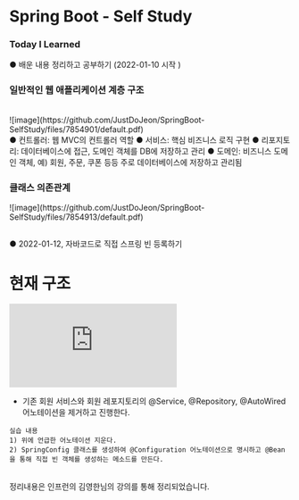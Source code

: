 <h1> Spring Boot - Self Study 
  <h3>Today I Learned </h3>
●  배운 내용 정리하고 공부하기 (2022-01-10 시작 )<br>

<h3> 일반적인 웹 애플리케이션 계층 구조 </h3> 
<br>
![image](https://github.com/JustDoJeon/SpringBoot-SelfStudy/files/7854901/default.pdf)
<br>
● 컨트롤러: 웹 MVC의 컨트롤러 역할
● 서비스: 핵심 비즈니스 로직 구현
● 리포지토리: 데이터베이스에 접근, 도메인 객체를 DB에 저장하고 관리
● 도메인: 비즈니스 도메인 객체, 예) 회원, 주문, 쿠폰 등등 주로 데이터베이스에 저장하고 관리됨

<h3> 클래스 의존관계 </h3>
![image](https://github.com/JustDoJeon/SpringBoot-SelfStudy/files/7854913/default.pdf)

## 
● 2022-01-12, 자바코드로 직접 스프링 빈 등록하기  <br>

# 현재 구조 <br>
![image](https://github.com/JustDoJeon/SpringBoot-SelfStudy/files/7854841/spring.pdf)
- 기존 회원 서비스와 회원 레포지토리의 @Service, @Repository, @AutoWired 어노테이션을 제거하고 진행한다. <br>

```
실습 내용
1) 위에 언급한 어노테이션 지운다.
2) SpringConfig 클래스를 생성하여 @Configuration 어노테이션으로 명시하고 @Bean 을 통해 직접 빈 객체를 생성하는 메소드를 만든다. 

```


<br>
정리내용은 인프런의 김영한님의 강의를 통해 정리되었습니다. 